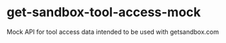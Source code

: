 # get-sandbox-tool-access-mock
Mock API for tool access data intended to be used with getsandbox.com
